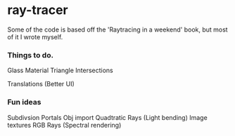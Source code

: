 # ray-tracer

Some of the code is based off the 'Raytracing in a weekend' book, but most of it I wrote myself.

### Things to do.

Glass Material
Triangle Intersections

Translations (Better UI)

### Fun ideas

Subdivsion
Portals
Obj import
Quadtratic Rays (Light bending)
Image textures
RGB Rays (Spectral rendering)